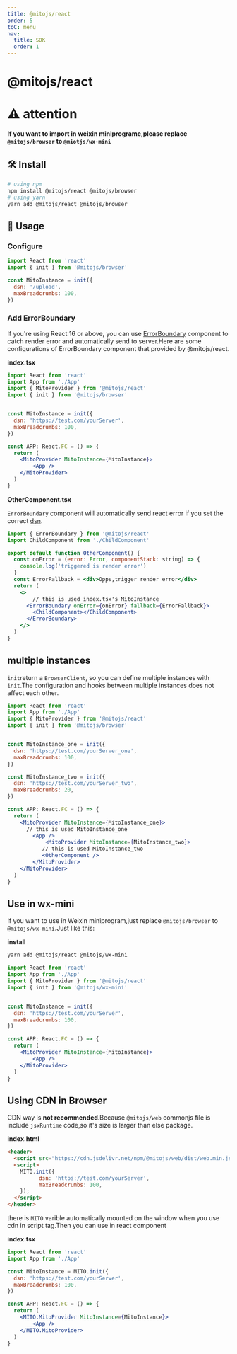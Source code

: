 ```yaml
---
title: @mitojs/react
order: 5
toC: menu
nav:
  title: SDK
  order: 1
---
```


# @mitojs/react

# ⚠️ attention

**If you want to import in weixin miniprograme,please replace `@mitojs/browser` to `@miotjs/wx-mini`**



## 🛠️ Install

``` bash
# using npm
npm install @mitojs/react @mitojs/browser
# using yarn
yarn add @mitojs/react @mitojs/browser
```



## 🥳 Usage

### Configure


```js
import React from 'react'
import { init } from '@mitojs/browser'

const MitoInstance = init({
  dsn: '/upload',
  maxBreadcrumbs: 100,
})
```





### Add ErrorBoundary

If you're using React 16 or above, you can use [ErrorBoundary](https://reactjs.org/docs/error-boundaries.html) component to catch render error and automatically send to server.Here are some configurations of ErrorBoundary component that provided by @mitojs/react.

**index.tsx**

```jsx | pure
import React from 'react'
import App from './App'
import { MitoProvider } from '@mitojs/react'
import { init } from '@mitojs/browser'


const MitoInstance = init({
  dsn: 'https://test.com/yourServer',
  maxBreadcrumbs: 100,
})

const APP: React.FC = () => {
  return (
    <MitoProvider MitoInstance={MitoInstance}>
        <App />
    </MitoProvider>
  )
}
```

**OtherComponent.tsx**

`ErrorBoundary` component  will automatically send react error if you set the correct [dsn](https://github.com/mitojs/mitojs/blob/master/docs/option.md).

```jsx | pure
import { ErrorBoundary } from '@mitojs/react'
import ChildComponent from './ChildComponent'

export default function OtherComponent() {
  const onError = (error: Error, componentStack: string) => {
    console.log('triggered is render error')
  }
  const ErrorFallback = <div>Opps,trigger render error</div>
  return (
    <>
    	// this is used index.tsx's MitoInstance
      <ErrorBoundary onError={onError} fallback={ErrorFallback}>
        <ChildComponent></ChildComponent>
      </ErrorBoundary>
    </>
  )
}
```

## multiple instances

`init`return a `BrowserClient`, so you can define multiple instances with `init`.The configuration and hooks between multiple instances does not affect each other.

```jsx | pure
import React from 'react'
import App from './App'
import { MitoProvider } from '@mitojs/react'
import { init } from '@mitojs/browser'


const MitoInstance_one = init({
  dsn: 'https://test.com/yourServer_one',
  maxBreadcrumbs: 100,
})

const MitoInstance_two = init({
  dsn: 'https://test.com/yourServer_two',
  maxBreadcrumbs: 20,
})

const APP: React.FC = () => {
  return (
    <MitoProvider MitoInstance={MitoInstance_one}>
      // this is used MitoInstance_one
        <App />
    		<MitoProvider MitoInstance={MitoInstance_two}>
           // this is used MitoInstance_two
           <OtherComponent />
        </MitoProvider>
    </MitoProvider>
  )
}
```

## Use in wx-mini
If you want to use in Weixin miniprogram,just replace `@mitojs/browser` to `@mitojs/wx-mini`.Just like this:

**install**
```bash
yarn add @mitojs/react @mitojs/wx-mini
```

```jsx | pure
import React from 'react'
import App from './App'
import { MitoProvider } from '@mitojs/react'
import { init } from '@mitojs/wx-mini'


const MitoInstance = init({
  dsn: 'https://test.com/yourServer',
  maxBreadcrumbs: 100,
})

const APP: React.FC = () => {
  return (
    <MitoProvider MitoInstance={MitoInstance}>
        <App />
    </MitoProvider>
  )
}
```


## Using CDN in Browser
CDN way is **not recommended**.Because `@mitojs/web` commonjs file is include `jsxRuntime` code,so it's size is larger than else package.

**index.html**

```html
<header>
  <script src="https://cdn.jsdelivr.net/npm/@mitojs/web/dist/web.min.js"></script>
  <script>
    MITO.init({
		  dsn: 'https://test.com/yourServer',
		  maxBreadcrumbs: 100,
    });
  </script>
</header>
```

there is `MITO` varible automatically mounted on the window when you use cdn in script tag.Then you can use in react component

**index.tsx**

```jsx | pure
import React from 'react'
import App from './App'

const MitoInstance = MITO.init({
  dsn: 'https://test.com/yourServer',
  maxBreadcrumbs: 100,
})

const APP: React.FC = () => {
  return (
    <MITO.MitoProvider MitoInstance={MitoInstance}>
        <App />
    </MITO.MitoProvider>
  )
}
```



